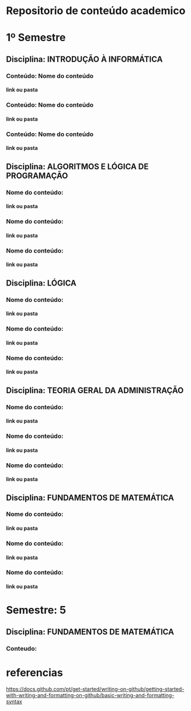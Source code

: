 
# Repositorio de conteúdo academico


# 1º Semestre

## Disciplina: INTRODUÇÃO À INFORMÁTICA
### Conteúdo: Nome do conteúdo
#### link ou pasta
### Conteúdo: Nome do conteúdo
#### link ou pasta
### Conteúdo: Nome do conteúdo
#### link ou pasta

## Disciplina: ALGORITMOS E LÓGICA DE PROGRAMAÇÃO
### Nome do conteúdo:
#### link ou pasta
### Nome do conteúdo:
#### link ou pasta
### Nome do conteúdo:
#### link ou pasta

## Disciplina: LÓGICA
### Nome do conteúdo:
#### link ou pasta
### Nome do conteúdo:
#### link ou pasta
### Nome do conteúdo:
#### link ou pasta

## Disciplina: TEORIA GERAL DA ADMINISTRAÇÃO
### Nome do conteúdo:
#### link ou pasta
### Nome do conteúdo:
#### link ou pasta
### Nome do conteúdo:
#### link ou pasta

## Disciplina: FUNDAMENTOS DE MATEMÁTICA
### Nome do conteúdo:
#### link ou pasta
### Nome do conteúdo:
#### link ou pasta
### Nome do conteúdo:
#### link ou pasta

# Semestre: 5
## Disciplina: FUNDAMENTOS DE MATEMÁTICA
### Conteudo:



# referencias
https://docs.github.com/pt/get-started/writing-on-github/getting-started-with-writing-and-formatting-on-github/basic-writing-and-formatting-syntax
